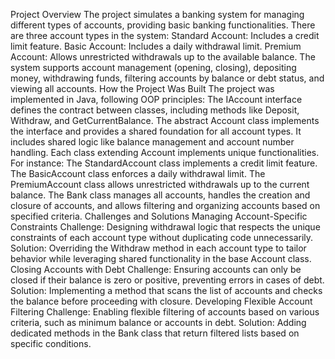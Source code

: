 Project Overview
The project simulates a banking system for managing different types of accounts, providing basic banking functionalities.
There are three account types in the system:
Standard Account: Includes a credit limit feature.
Basic Account: Includes a daily withdrawal limit.
Premium Account: Allows unrestricted withdrawals up to the available balance.
The system supports account management (opening, closing), depositing money, withdrawing funds, filtering accounts by balance or debt status, and viewing all accounts.
How the Project Was Built
The project was implemented in Java, following OOP principles:
The IAccount interface defines the contract between classes, including methods like Deposit, Withdraw, and GetCurrentBalance.
The abstract Account class implements the interface and provides a shared foundation for all account types. It includes shared logic like balance management and account number handling.
Each class extending Account implements unique functionalities. For instance:
The StandardAccount class implements a credit limit feature.
The BasicAccount class enforces a daily withdrawal limit.
The PremiumAccount class allows unrestricted withdrawals up to the current balance.
The Bank class manages all accounts, handles the creation and closure of accounts, and allows filtering and organizing accounts based on specified criteria.
Challenges and Solutions
Managing Account-Specific Constraints
Challenge: Designing withdrawal logic that respects the unique constraints of each account type without duplicating code unnecessarily.
Solution: Overriding the Withdraw method in each account type to tailor behavior while leveraging shared functionality in the base Account class.
Closing Accounts with Debt
Challenge: Ensuring accounts can only be closed if their balance is zero or positive, preventing errors in cases of debt.
Solution: Implementing a method that scans the list of accounts and checks the balance before proceeding with closure.
Developing Flexible Account Filtering
Challenge: Enabling flexible filtering of accounts based on various criteria, such as minimum balance or accounts in debt.
Solution: Adding dedicated methods in the Bank class that return filtered lists based on specific conditions.
